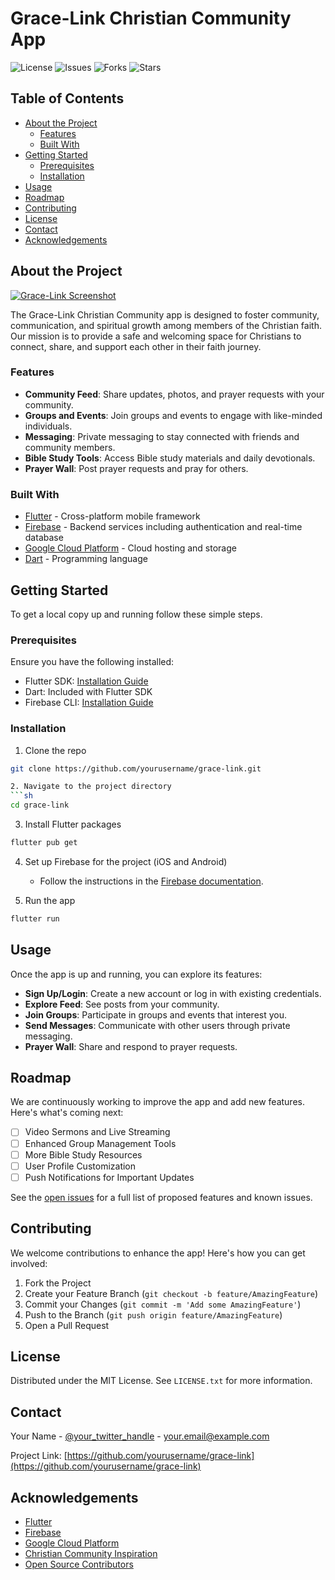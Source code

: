 # Grace-Link Christian Community App

![License](https://img.shields.io/github/license/yourusername/grace-link)
![Issues](https://img.shields.io/github/issues/yourusername/grace-link)
![Forks](https://img.shields.io/github/forks/yourusername/grace-link)
![Stars](https://img.shields.io/github/stars/yourusername/grace-link)

## Table of Contents
- [About the Project](#about-the-project)
  - [Features](#features)
  - [Built With](#built-with)
- [Getting Started](#getting-started)
  - [Prerequisites](#prerequisites)
  - [Installation](#installation)
- [Usage](#usage)
- [Roadmap](#roadmap)
- [Contributing](#contributing)
- [License](#license)
- [Contact](#contact)
- [Acknowledgements](#acknowledgements)

## About the Project

[![Grace-Link Screenshot](link-to-screenshot.png)](link-to-screenshot.png)

The Grace-Link Christian Community app is designed to foster community, communication, and spiritual growth among members of the Christian faith. Our mission is to provide a safe and welcoming space for Christians to connect, share, and support each other in their faith journey.

### Features
- **Community Feed**: Share updates, photos, and prayer requests with your community.
- **Groups and Events**: Join groups and events to engage with like-minded individuals.
- **Messaging**: Private messaging to stay connected with friends and community members.
- **Bible Study Tools**: Access Bible study materials and daily devotionals.
- **Prayer Wall**: Post prayer requests and pray for others.

### Built With
- [Flutter](https://flutter.dev/) - Cross-platform mobile framework
- [Firebase](https://firebase.google.com/) - Backend services including authentication and real-time database
- [Google Cloud Platform](https://cloud.google.com/) - Cloud hosting and storage
- [Dart](https://dart.dev/) - Programming language

## Getting Started

To get a local copy up and running follow these simple steps.

### Prerequisites

Ensure you have the following installed:
- Flutter SDK: [Installation Guide](https://flutter.dev/docs/get-started/install)
- Dart: Included with Flutter SDK
- Firebase CLI: [Installation Guide](https://firebase.google.com/docs/cli)

### Installation

1. Clone the repo
```sh
git clone https://github.com/yourusername/grace-link.git

2. Navigate to the project directory
```sh
cd grace-link
```
3. Install Flutter packages
```sh
flutter pub get
```
4. Set up Firebase for the project (iOS and Android)
   - Follow the instructions in the [Firebase documentation](https://firebase.google.com/docs/flutter/setup).

5. Run the app
```sh
flutter run
```

## Usage

Once the app is up and running, you can explore its features:
- **Sign Up/Login**: Create a new account or log in with existing credentials.
- **Explore Feed**: See posts from your community.
- **Join Groups**: Participate in groups and events that interest you.
- **Send Messages**: Communicate with other users through private messaging.
- **Prayer Wall**: Share and respond to prayer requests.

## Roadmap

We are continuously working to improve the app and add new features. Here's what's coming next:
- [ ] Video Sermons and Live Streaming
- [ ] Enhanced Group Management Tools
- [ ] More Bible Study Resources
- [ ] User Profile Customization
- [ ] Push Notifications for Important Updates

See the [open issues](https://github.com/yourusername/grace-link/issues) for a full list of proposed features and known issues.

## Contributing

We welcome contributions to enhance the app! Here's how you can get involved:
1. Fork the Project
2. Create your Feature Branch (`git checkout -b feature/AmazingFeature`)
3. Commit your Changes (`git commit -m 'Add some AmazingFeature'`)
4. Push to the Branch (`git push origin feature/AmazingFeature`)
5. Open a Pull Request

## License

Distributed under the MIT License. See `LICENSE.txt` for more information.

## Contact

Your Name - [@your_twitter_handle](https://twitter.com/your_twitter_handle) - your.email@example.com

Project Link: [https://github.com/yourusername/grace-link](https://github.com/yourusername/grace-link)

## Acknowledgements

- [Flutter](https://flutter.dev/)
- [Firebase](https://firebase.google.com/)
- [Google Cloud Platform](https://cloud.google.com/)
- [Christian Community Inspiration](https://example.com)
- [Open Source Contributors](https://github.com/yourusername/grace-link/graphs/contributors)
```

